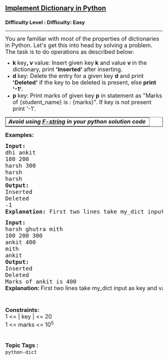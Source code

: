 <h2><a href="https://www.geeksforgeeks.org/problems/implement-dictionary-in-python--172954/1?page=15&status=unsolved&sortBy=accuracy">Implement Dictionary in Python</a></h2><h3>Difficulty Level : Difficulty: Easy</h3><hr><div class="problems_problem_content__Xm_eO"><p><span style="font-size: 18px;">You are familiar with most of the properties of dictionaries in Python. </span><span style="font-size: 18px;">Let's get this into head by solving a problem. <br></span><span style="font-size: 18px;">The task is to do operations as described below:</span></p>
<ul>
<li><span style="font-size: 18px;"><strong>k </strong>key<strong>, v </strong>value: Insert given key<strong> k</strong> and value <strong>v </strong>in the dictionary, print <strong>'Inserted'&nbsp;</strong>after inserting.</span></li>
<li><span style="font-size: 18px;"><strong>d </strong>key: D</span><span style="font-size: 18px;">elete the entry for a given key <strong>d</strong> and print <strong>'Deleted'</strong> if the key to be deleted is present, else<strong> print '-1'.</strong></span></li>
<li><span style="font-size: 18px;"><strong>p </strong>key: Print marks of given key <strong>p</strong> in statement as "Marks of {student_name} is : {marks}". If key is not present print '-1'.</span></li>
</ul>
<table style="border-collapse: collapse; width: 100.013%;" border="1">
<tbody>
<tr>
<td style="width: 99.2396%;"><em><strong><span style="font-size: 18px;">Avoid using <span style="text-decoration: underline;">F-string</span> in your python solution code</span></strong></em></td>
</tr>
</tbody>
</table>
<p><span style="font-size: 18px;"><strong>Examples:</strong></span></p>
<pre><span style="font-size: 18px;"><strong>Input:</strong>
dhi ankit
100 200
harsh 300
harsh
harsh</span>
<span style="font-size: 18px;"><strong>Output:</strong></span>
<span style="font-size: 18px;">Inserted<br>Deleted<br>-1</span>
<span style="font-size: 18px;"><strong>Explanation: </strong>First two lines take my_dict input as key and values. Then, insert and del operation happens, correspondingly <strong>Inserted </strong>and <strong>Deleted </strong>is printed. For last query, <strong>harsh </strong>key is not present so -1 is printed.</span></pre>
<pre><span style="font-size: 18px;"><span style="font-size: 18px;"><strong>Input:</strong><br>harsh ghutra mith
100 200 300
ankit 400
mith
ankit</span></span>
<span style="font-size: 18px;"><strong>Output:</strong></span>
<span style="font-size: 18px;">Inserted
Deleted
Marks of ankit is 400<br></span><strong style="font-size: 18px; font-family: -apple-system, BlinkMacSystemFont, 'Segoe UI', Roboto, Oxygen, Ubuntu, Cantarell, 'Open Sans', 'Helvetica Neue', sans-serif;">Explanation: </strong><span style="font-size: 18px; font-family: -apple-system, BlinkMacSystemFont, 'Segoe UI', Roboto, Oxygen, Ubuntu, Cantarell, 'Open Sans', 'Helvetica Neue', sans-serif;">First two lines take my_dict input as key and values. Then, insert and del operation happens, correspondingly </span><strong style="font-size: 18px; font-family: -apple-system, BlinkMacSystemFont, 'Segoe UI', Roboto, Oxygen, Ubuntu, Cantarell, 'Open Sans', 'Helvetica Neue', sans-serif;">Inserted </strong><span style="font-size: 18px; font-family: -apple-system, BlinkMacSystemFont, 'Segoe UI', Roboto, Oxygen, Ubuntu, Cantarell, 'Open Sans', 'Helvetica Neue', sans-serif;">and </span><strong style="font-size: 18px; font-family: -apple-system, BlinkMacSystemFont, 'Segoe UI', Roboto, Oxygen, Ubuntu, Cantarell, 'Open Sans', 'Helvetica Neue', sans-serif;">Deleted </strong><span style="font-size: 18px; font-family: -apple-system, BlinkMacSystemFont, 'Segoe UI', Roboto, Oxygen, Ubuntu, Cantarell, 'Open Sans', 'Helvetica Neue', sans-serif;">is printed. For last query, </span><span style="font-family: -apple-system, BlinkMacSystemFont, Segoe UI, Roboto, Oxygen, Ubuntu, Cantarell, Open Sans, Helvetica Neue, sans-serif;"><span style="font-size: 18px;">Marks of ankit is 400</span></span> <span style="font-size: 14pt;">is printed</span>.</pre>
<p><span style="font-size: 18px;">&nbsp;</span></p>
<p><span style="font-size: 18px;"><strong>Constraints:</strong><br>1 &lt;= | key | &lt;= 20<br>1 &lt;= marks &lt;= 10<sup>5</sup></span></p></div><br><p><span style=font-size:18px><strong>Topic Tags : </strong><br><code>python-dict</code>&nbsp;
